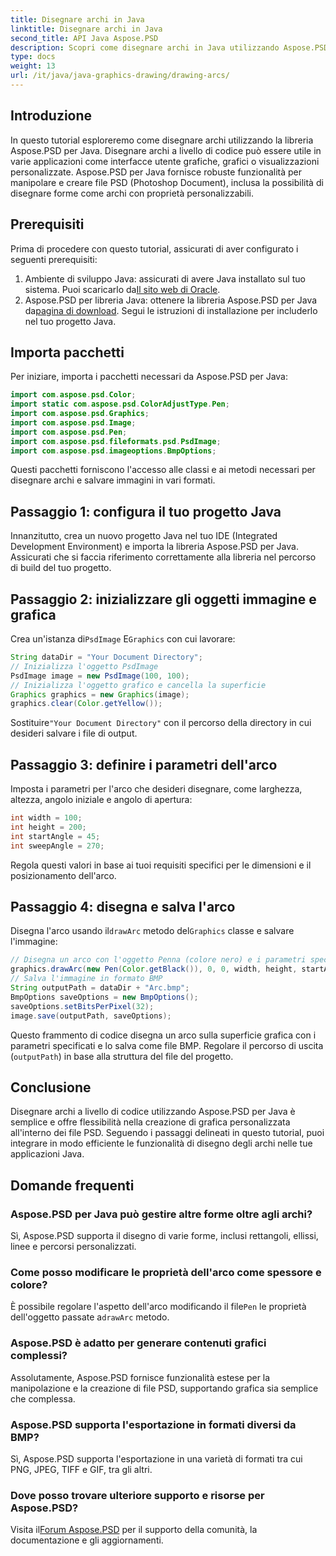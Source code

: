 ```yaml
---
title: Disegnare archi in Java
linktitle: Disegnare archi in Java
second_title: API Java Aspose.PSD
description: Scopri come disegnare archi in Java utilizzando Aspose.PSD per Java. Tutorial passo passo con esempi di codice per applicazioni grafiche.
type: docs
weight: 13
url: /it/java/java-graphics-drawing/drawing-arcs/
---
```

## Introduzione
In questo tutorial esploreremo come disegnare archi utilizzando la libreria Aspose.PSD per Java. Disegnare archi a livello di codice può essere utile in varie applicazioni come interfacce utente grafiche, grafici o visualizzazioni personalizzate. Aspose.PSD per Java fornisce robuste funzionalità per manipolare e creare file PSD (Photoshop Document), inclusa la possibilità di disegnare forme come archi con proprietà personalizzabili.
## Prerequisiti
Prima di procedere con questo tutorial, assicurati di aver configurato i seguenti prerequisiti:
1.  Ambiente di sviluppo Java: assicurati di avere Java installato sul tuo sistema. Puoi scaricarlo da[Il sito web di Oracle](https://www.oracle.com/java/).
2.  Aspose.PSD per libreria Java: ottenere la libreria Aspose.PSD per Java da[pagina di download](https://releases.aspose.com/psd/java/). Segui le istruzioni di installazione per includerlo nel tuo progetto Java.
## Importa pacchetti
Per iniziare, importa i pacchetti necessari da Aspose.PSD per Java:
```java
import com.aspose.psd.Color;
import static com.aspose.psd.ColorAdjustType.Pen;
import com.aspose.psd.Graphics;
import com.aspose.psd.Image;
import com.aspose.psd.Pen;
import com.aspose.psd.fileformats.psd.PsdImage;
import com.aspose.psd.imageoptions.BmpOptions;
```
Questi pacchetti forniscono l'accesso alle classi e ai metodi necessari per disegnare archi e salvare immagini in vari formati.
## Passaggio 1: configura il tuo progetto Java
Innanzitutto, crea un nuovo progetto Java nel tuo IDE (Integrated Development Environment) e importa la libreria Aspose.PSD per Java. Assicurati che si faccia riferimento correttamente alla libreria nel percorso di build del tuo progetto.
## Passaggio 2: inizializzare gli oggetti immagine e grafica
 Crea un'istanza di`PsdImage` E`Graphics` con cui lavorare:
```java
String dataDir = "Your Document Directory";
// Inizializza l'oggetto PsdImage
PsdImage image = new PsdImage(100, 100);
// Inizializza l'oggetto grafico e cancella la superficie
Graphics graphics = new Graphics(image);
graphics.clear(Color.getYellow());
```
 Sostituire`"Your Document Directory"` con il percorso della directory in cui desideri salvare i file di output.
## Passaggio 3: definire i parametri dell'arco
Imposta i parametri per l'arco che desideri disegnare, come larghezza, altezza, angolo iniziale e angolo di apertura:
```java
int width = 100;
int height = 200;
int startAngle = 45;
int sweepAngle = 270;
```
Regola questi valori in base ai tuoi requisiti specifici per le dimensioni e il posizionamento dell'arco.
## Passaggio 4: disegna e salva l'arco
 Disegna l'arco usando il`drawArc` metodo del`Graphics` classe e salvare l'immagine:
```java
// Disegna un arco con l'oggetto Penna (colore nero) e i parametri specificati
graphics.drawArc(new Pen(Color.getBlack()), 0, 0, width, height, startAngle, sweepAngle);
// Salva l'immagine in formato BMP
String outputPath = dataDir + "Arc.bmp";
BmpOptions saveOptions = new BmpOptions();
saveOptions.setBitsPerPixel(32);
image.save(outputPath, saveOptions);
```
Questo frammento di codice disegna un arco sulla superficie grafica con i parametri specificati e lo salva come file BMP. Regolare il percorso di uscita (`outputPath`) in base alla struttura del file del progetto.

## Conclusione
Disegnare archi a livello di codice utilizzando Aspose.PSD per Java è semplice e offre flessibilità nella creazione di grafica personalizzata all'interno dei file PSD. Seguendo i passaggi delineati in questo tutorial, puoi integrare in modo efficiente le funzionalità di disegno degli archi nelle tue applicazioni Java.

## Domande frequenti
### Aspose.PSD per Java può gestire altre forme oltre agli archi?
Sì, Aspose.PSD supporta il disegno di varie forme, inclusi rettangoli, ellissi, linee e percorsi personalizzati.
### Come posso modificare le proprietà dell'arco come spessore e colore?
 È possibile regolare l'aspetto dell'arco modificando il file`Pen` le proprietà dell'oggetto passate a`drawArc` metodo.
### Aspose.PSD è adatto per generare contenuti grafici complessi?
Assolutamente, Aspose.PSD fornisce funzionalità estese per la manipolazione e la creazione di file PSD, supportando grafica sia semplice che complessa.
### Aspose.PSD supporta l'esportazione in formati diversi da BMP?
Sì, Aspose.PSD supporta l'esportazione in una varietà di formati tra cui PNG, JPEG, TIFF e GIF, tra gli altri.
### Dove posso trovare ulteriore supporto e risorse per Aspose.PSD?
 Visita il[Forum Aspose.PSD](https://forum.aspose.com/c/psd/34) per il supporto della comunità, la documentazione e gli aggiornamenti.